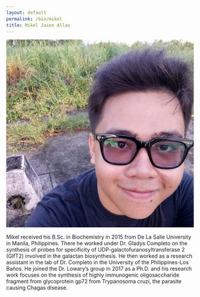```yaml
---
layout: default
permalink: /bio/mikel
title: Mikel Jason Allas
---
```

<img src="/img/people/mikel.jpg">

Mikel received his B.Sc. in Biochemistry in 2015 from De La Salle University in Manila, Philippines. There he worked under Dr. Gladys Completo on the synthesis of probes for specificity of UDP-galactofuranosyltransferase 2 (GlfT2) involved in the galactan biosynthesis. He then worked as a research assistant in the lab of Dr. Completo in the University of the Philippines-Los Baños. He joined the Dr. Lowary’s group in 2017 as a Ph.D. and his research work focuses on the synthesis of highly immunogenic oligosaccharide fragment from glycoprotein gp72 from Trypanosoma cruzi, the parasite causing Chagas disease.
